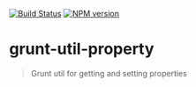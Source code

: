 [![Build Status](https://travis-ci.org/mikaelkaron/grunt-util-property.png)](https://travis-ci.org/mikaelkaron/grunt-util-property)
[![NPM version](https://badge.fury.io/js/grunt-util-property.png)](http://badge.fury.io/js/grunt-util-property)

# grunt-util-property

> Grunt util for getting and setting properties
